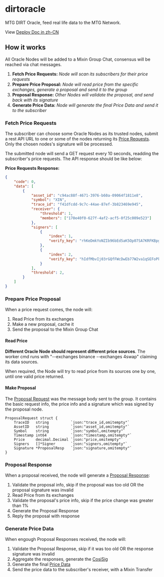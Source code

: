 # dirtoracle

MTG DIRT Oracle, feed real life data to the MTG Network.

View [Deploy Doc in zh-CN](how_to_deploy.md)

## How it works

All Oracle Nodes will be added to a Mixin Group Chat, consensus will be reached via chat messages.

1. **Fetch Price Requests:** _Node will scan its subscribers for their price requests_
2. **Prepare Price Proposal:** _Node will read price from the specific exchanges, generate a proposal and send it to the group_
3. **Proposal Response:** _Other Nodes will validate the proposal, and send back with its signature_
4. **Generate Price Data:** _Node will generate the final Price Data and send it to the subscriber_

### Fetch Price Requests

The subscriber can choose some Oracle Nodes as its trusted nodes, submit a rest API URL to one or some of the nodes returning its [Price Requests](core/pricerequest.go#L8-L25). Only the chosen nodes's signature will be processed.

The submitted node will send a GET request every 10 seconds, readding the subscriber's price requests. The API response should be like below:

**Price Requests Response:**

```json
{
    "code": 0,
    "data": [
        {
            "asset_id": "c94ac88f-4671-3976-b60a-09064f1811e8",
            "symbol": "XIN",
            "trace_id": "f41dfcdd-9c7c-44ae-87ef-3b823469e945",
            "receiver": {
                "threshold": 1,
                "members": ["170e40f0-627f-4af2-acf5-0f25c009e523"]
            },
            "signers": [
                {
                    "index": 1,
                    "verify_key": "rhKeDmkYoNZIb96bEd5aK5Op07SA7KRFKBpgN0Z7XJRnexlt3bHczT3OLXM/OkJgGfiiLNd7vbHcsNatlAHlmZUZPs0NIxCnmuoLAYYK0mUFeRgt6MTyGeSIVUyxpE+0"
                },
                {
                    "index": 2,
                    "verify_key": "hIdfMbvIj03rGQfFWcDwEb77W2va1qSEFoPkau316AFUbR8Cm2ofXG5Tx9SB+sReFu7D3iz6yZ781p3fgjWZyilKM/gt8xpWCDWnOD4WLVrJ8DPq2Uh2wjZh/Q021BRC"
                }
            ],
            "threshold": 2,
        }
    ]
}
```

### Prepare Price Proposal

When a price request comes, the node will:

1. Read Price from its exchanges
2. Make a new proposal, cache it
3. Send the proposal to the Mixin Group Chat

#### Read Price

**Different Oracle Node should represent different price sources**. The worker cmd runs with "--exchanges binance --exchanges 4swap" claiming its data sources.

When required, the Node will try to read price from its sources one by one, until one valid price returned.

#### Make Proposal

The [Proposal Request](core/proposal.go#L21-L29) was the message body sent to the group. It contains the basic request info, the price info and a signature which was signed by the proposal node.

```golang
ProposalRequest struct {
    TraceID   string          `json:"trace_id,omitempty"`
    AssetID   string          `json:"asset_id,omitempty"`
    Symbol    string          `json:"symbol,omitempty"`
    Timestamp int64           `json:"timestamp,omitempty"`
    Price     decimal.Decimal `json:"price,omitempty"`
    Signers   []*Signer       `json:"signers,omitempty"`
    Signature *ProposalResp   `json:"signature,omitempty"`
}
```

### Proposal Response

When a proposal received, the node will generate a [Proposal Response](gore/proposal.go#L31-L35):

1. Validate the proposal info, skip if the proposal was too old OR the proposal signature was invalid
2. Read Price from its exchanges
3. Validate the proposal's price info, skip if the price change was greater than 1%
4. Generate the Proposal Response
5. Reply the proposal with response

### Generate Price Data

When engough Proposal Responses received, the node will:

1. Validate the Proposal Response, skip if it was too old OR the response signature was invalid
2. Aggregate the responses, generate the [CosiSig](core/cosi.go#L14-L17)
3. Generate the final [Price Data](core/pricedata.go#L12-L17)
4. Send the price data to the subscriber's receiver, with a Mixin Transfer
